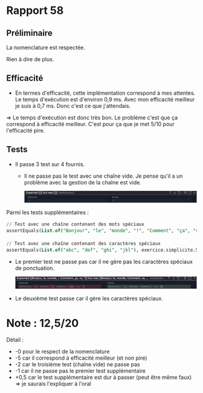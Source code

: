 # Rapport 58

## Préliminaire

La nomenclature est respectée.

Rien à dire de plus.

## Efficacité

- En termes d'efficacité, cette implémentation correspond à mes attentes. Le temps d'exécution est d'environ 0,9 ms. Avec mon efficacité meilleur je suis à 0,7 ms. Donc c'est ce que j'attendais.

⇒ Le temps d'exécution est donc très bon. Le problème c'est que ça correspond à efficacité meilleur. C'est pour ça que je met 5/10 pour l'efficacité pire.

## Tests

- Il passe 3 test sur 4 fournis.
    - Il ne passe pas le test avec une chaîne vide. Je pense qu'il a un problème avec la gestion de la chaîne est vide.
        
        ![Untitled](Rapport%2058%2091eeb00ea793454bb9d74b02652590da/Untitled.png)
        

Parmi les tests supplémentaires :

```sql
// Test avec une chaîne contenant des mots spéciaux
assertEquals(List.of("Bonjour", "le", "monde", "!", "Comment", "ça", "va", "?"), exercice.simplicite.SimpliciteMeilleur.solution("Bonjour le monde! Comment ça va?", List.of("B", "l", "m", "C", "v")));

// Test avec une chaîne contenant des caractères spéciaux
assertEquals(List.of("abc", "def", "ghi", "jkl"), exercice.simplicite.SimpliciteMeilleur.solution("abc@def#ghi$jkl", List.of("a", "d", "g", "j")));
```

- Le premier test ne passe pas car il ne gère pas les caractères spéciaux de ponctuation.
    
    ![Untitled](Rapport%2058%2091eeb00ea793454bb9d74b02652590da/Untitled%201.png)
    
- Le deuxième test passe car il gère les caractères spéciaux.

# Note : 12,5/20

Détail :

- -0 pour le respect de la nomenclature
- -5 car il correspond à efficacité meilleur (et non pire)
- -2 car le troisième test (chaîne vide) ne passe pas
- -1 car il ne passe pas le premier test supplémentaire
- +0,5 car le test supplémentaire est dur à passer (peut être même faux) => je saurais l'expliquer à l'oral